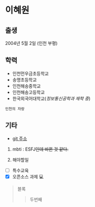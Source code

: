 # 이혜원
## 출생
2004년 5월 2일 (인천 부평)
## 학력
- 인천먼우금초등학교
- 송명초등학교
- 인천해송중학교
- 인천해송고등학교
- 한국외국어대학교(_정보통신공학과 재학 중_)

```
인천의 자랑
```

## 기타
- [git 주소](https://github.com/Pigonhayo/Hello.git)

1) mbti
  : ESFJ~~인데 바뀐 것 같다.~~

2) 해야할일
  - [ ] 특수교육  
  - [x] 오픈소스 과제 :computer:
   
> 블록
> > 두번째